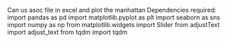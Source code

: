 Can us asoc file in excel and plot the manhattan 
Dependencies required: import pandas as pd
import matplotlib.pyplot as plt
import seaborn as sns
import numpy as np
from matplotlib.widgets import Slider
from adjustText import adjust_text
from tqdm import tqdm
